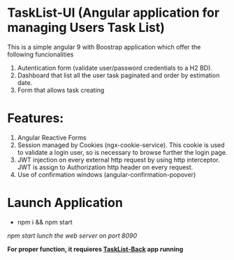 # TaskList-UI (Angular application for managing Users Task List)

This is a simple angular 9 with Boostrap application which offer the following funcionalities

1. Autentication form (validate user/password credentials to a H2 BD).
2. Dashboard that list all the user task paginated and order by estimation date.
3. Form that allows task creating


# Features:
1. Angular Reactive Forms
2. Session managed by Cookies (ngx-cookie-service). This cookie is used to validate a login user, so is necessary to browse further the login page.
3. JWT injection on every external http request by using http interceptor. JWT is assign to Authorization http header on every request.
4. Use of confirmation windows (angular-confirmation-popover)

# Launch Application

* npm i && npm start

*npm start lunch the web server on port 8090*

**For proper function, it requieres [TaskList-Back](https://github.com/jiujitsuboy/TaskList-Back) app running** 
